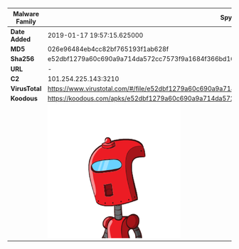 | Malware Family | SpyNote                                                      |
| -------------- | ------------------------------------------------------------ |
| **Date Added** | 2019-01-17 19:57:15.625000                                                   |
| **MD5**        | 026e96484eb4cc82bf765193f1ab628f                             |
| **Sha256**     | e52dbf1279a60c690a9a714da572cc7573f9a1684f366bd16d8c73220ff49bb3 |
| **URL**        | -                                                            |
| **C2**         | 101.254.225.143:3210 |
| **VirusTotal** | https://www.virustotal.com/#/file/e52dbf1279a60c690a9a714da572cc7573f9a1684f366bd16d8c73220ff49bb3/detection |
| **Koodous**    | https://koodous.com/apks/e52dbf1279a60c690a9a714da572cc7573f9a1684f366bd16d8c73220ff49bb3 |
|                | ![](../assets/e52dbf1279a60c690a9a714da572cc7573f9a1684f366bd16d8c73220ff49bb3.png) |